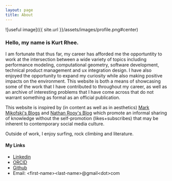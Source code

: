 ```yaml
---
layout: page
title: About
---
```


![useful image]({{ site.url }}/assets/images/profile.png#center)

### Hello, my name is Kurt Rhee.

I am fortunate that thus far, my career has afforded me the opportuntity to work at the intersection between a wide variety of topics including performance modeling,
computational geometry, software development, technical product management and ux integration design.  I have also enjoyed the opportunity to 
expand my curiosity while also making positive impacts on the environment.  This website is both a means of showcasing some of the work
that I have contributed to throughout my career, as well as an archive of interesting problems that I have come across that do not warrant something as formal as an
official publication.  

This website is inspired by (in content as well as in aesthetics) [Mark Mikofski's Blogs](https://mikofski.github.io/) and [Nathan Rooy's Blog](https://nathanrooy.github.io/) which promote an informal sharing of knowledge without the self-promotion (likes+subscribes) that may be inherent to contemporary social media culture.  

Outside of work, I enjoy surfing, rock climbing and literature.

#### My Links
- [Linkedin](https://www.linkedin.com/in/simonkurtisrhee/)
- [ORCID](https://orcid.org/0000-0003-4604-9531?lang=en)
- [Github](https://github.com/kurt-rhee)
- Email:  \<first-name\>\<last-name\>@gmail\<dot\>com



